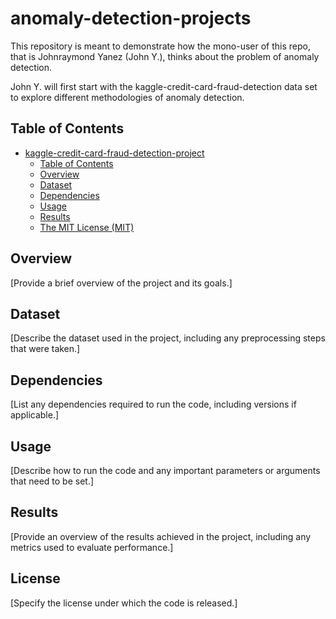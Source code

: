 # anomaly-detection-projects

This repository is meant to demonstrate how the mono-user of this repo, that is Johnraymond Yanez (John Y.), thinks about the problem of anomaly detection.

John Y. will first start with the kaggle-credit-card-fraud-detection data set to explore different methodologies of anomaly detection.

## Table of Contents

- [kaggle-credit-card-fraud-detection-project](#project-title)
  - [Table of Contents](#table-of-contents)
  - [Overview](#overview)
  - [Dataset](#dataset)
  - [Dependencies](#dependencies)
  - [Usage](#usage)
  - [Results](#results)
  - [The MIT License (MIT)](#license)

## Overview

[Provide a brief overview of the project and its goals.]

## Dataset

[Describe the dataset used in the project, including any preprocessing steps that were taken.]

## Dependencies

[List any dependencies required to run the code, including versions if applicable.]

## Usage

[Describe how to run the code and any important parameters or arguments that need to be set.]

## Results

[Provide an overview of the results achieved in the project, including any metrics used to evaluate performance.]

## License

[Specify the license under which the code is released.]
